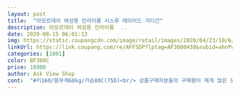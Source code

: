 ```yaml
---
layout: post 
title:  "아모르데이 여성용 인라이롱 시스루 레이어드 가디건" 
description: 아모르데이 여성용 인라이롱  ..
date: 2020-08-15 06:01:13 
img: https://static.coupangcdn.com/image/retail/images/2020/04/23/10/6/25fb4a15-d85a-4aec-856d-176d87c6f02e.jpg 
linkUrl: https://link.coupang.com/re/AFFSDP?lptag=AF3600438&subid=ahnPublicAsk&pageKey=1504444777&itemId=2582984902&vendorItemId=70575212500&traceid=V0-113-9a411bcd0baba1eb 
categories: [1001] 
color: BF360C 
price: 18900 
author: Ask View Shop 
cont:  "#키160/몸무게68kg/가슴80C(75D)<br/> 상품구매자분들의 구매평이 제게 많은 도움이 되었듯이<br/>참고로 아크릴 세탁방법은<br/><br/> -다림질은 천을 덧대고!!! 안그러면 타거나 변색 된대요 ㅋㅋ<br/><br/> -보관은 옷걸이 대신 접어서 보관하는게 좋다고 하네요<br/>1) 30도 이하의 미지근한 물에 단독세탁(뒤집어서 중성세제로 손세탁)<br/>165인 제가 입으면 기장이 무릎 위 5cm정도까지 내려와요.<br/><br/>2) 건조한 겨울에는 섬유 유연제 사용(정전기 발생 방지할 수 있다고 하네요!)<br/>66은 딱 잘 맞고, 마른77까지도 커버 가능할거같네요<br/>  배       송   주문 바로 다음날 도착♡<br/>  사용후기   딱 적당한 길이감이고 지금처럼<br/>  상       품   아모르데이 인라이롱 시스루 오픈 니트가디건 [블랙]<br/> 가    격 18,900원 (로켓배송)<br/>✔ 상 품 후 기 ✔<br/>결혼식 행사가 있다는걸 급하게 알고<br/>구매동기<br/>내이비도 참고하실분 계실까봐 추가로 올려봐요<br/>느낌을 사진으로 보여드리고싶은데 찍는 각도랑 빛의양에따라서 색이 너무 달라보여서 다 첨부해봐요 ㅋㅋ<br/>단추는 없구요<br/>더운 날씨에 입기 좋은 가디건이네요<br/>또 다른 구매자님들께서도 구매전 고민되실때<br/>롱 가디건 급히 검색후 로켓배송으로 구매했어요!!!<br/>모델은 정말 살랑살랑 시원한 느낌인데 제가 입으니까 정말 정사이즈네요ㅋㅋㅋㅋㅋㅋ 제 몸이 문제겠죠... <br/>.<br/><br/>베이지랑은 또다른 느낌이에요 ㅎㅎ<br/>보풀만 좀 주의하면 될 것 같은데 겨드랑이나 가방 자주 스치는 엉덩이 부분은 뭐 사용하다보면 보풀 생기는 건 어쩔 수 없겠죵ㅎㅎㅎ<br/>사무실에서 걸칠 롱 가디건도 하나쯤은 필요해서 흰색(아이보리) 네이비색 하나씩 샀어요ㅎ<br/>사무실에서 에어컨바람에 입으면 딱이구요ㅎㅎ<br/>사이즈는 55가 입으면 모델처럼 여리여리핏,<br/>상의 사이즈M(66)<br/>상품설명사진만 놓고 봤을땐 퍼플?도 예뻐보였는데 매진이라서ㅠㅠ<br/>소매 팔까지 걷어 올리기도 가능해요(사진 참고)<br/>소재는 아크릴 100%라서 변색도 없고 염색물 빠지지도 않겠네요<br/>신축성이 엄청 좋은 건 아니지만<br/>아이보리(라고 되어있지만 흰색에 가까움)랑 네이비 이렇게 구매했구요<br/>아이보리컬러 후기 올렷지만 ㅋㅋ<br/>앞부분에 살짝 라인이 들어가 있어요(브이넥 느낌으로)<br/>어디든 걸쳐입기 좋은 베이직 라인이고<br/>엉덩이 가려줘서 증말 너무 좋다... <br/>... <br/><br/>여기저기 잘 걸쳐입고 있어요<br/>여름이라도 오히려 에어컨 트는 실내에서는 추워서 두꺼운 옷 입고있을 때도 있고<br/>예뿌게 입으세요<br/>원피스를 샀는데 나시형 원피스라 팔뚝이<br/>이가격에 국산 제품에 이 퀄리티라니ㅎㅎ 잘샀어요<br/>적나라하게 드러나 민망해서 시스루형<br/>제 구매평이 도움이 되길 바랍니다.<br/> 만족되는 구매되시길♥<br/>쨍한 민소매나 포인트색 티셔츠 입고 위에 툭 걸치기 좋아요<br/>청바지에도 잘어울려요<br/>컬러는 화면이랑 비슷한데 톤다운된 네이비?? 파랑이 살짝 섞인 비둘기컬러??? 느낌입니다<br/>키165<br/>" 
---
```

